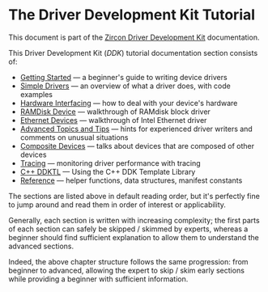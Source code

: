 
<!--
    (C) Copyright 2018 The Fuchsia Authors. All rights reserved.
    Use of this source code is governed by a BSD-style license that can be
    found in the LICENSE file.
-->

# The Driver Development Kit Tutorial

This document is part of the [Zircon Driver Development Kit](overview.md) documentation.

This Driver Development Kit (*DDK*) tutorial documentation section consists of:

*   [Getting Started](getting_started.md) &mdash; a beginner's guide to writing device drivers
*   [Simple Drivers](simple.md) &mdash; an overview of what a driver does, with code examples
*   [Hardware Interfacing](hardware.md) &mdash; how to deal with your device's hardware
*   [RAMDisk Device](ramdisk.md) &mdash; walkthrough of RAMdisk block driver
*   [Ethernet Devices](ethernet.md) &mdash; walkthrough of Intel Ethernet driver
*   [Advanced Topics and Tips](advanced.md) &mdash; hints for experienced driver writers
    and comments on unusual situations
*   [Composite Devices](composite.md) &mdash; talks about devices that are composed
    of other devices
*   [Tracing](tracing.md) &mdash; monitoring driver performance with tracing
*	[C++ DDKTL](using-ddktl.md) &mdash; Using the C++ DDK Template Library
*   [Reference](reference.md) &mdash; helper functions, data structures, manifest constants

The sections are listed above in default reading order, but it's perfectly fine
to jump around and read them in order of interest or applicability.

Generally, each section is written with increasing complexity; the first parts of each
section can safely be skipped / skimmed by experts, whereas a beginner should find
sufficient explanation to allow them to understand the advanced sections.

Indeed, the above chapter structure follows the same progression: from beginner
to advanced, allowing the expert to skip / skim early sections while providing a
beginner with sufficient information.

